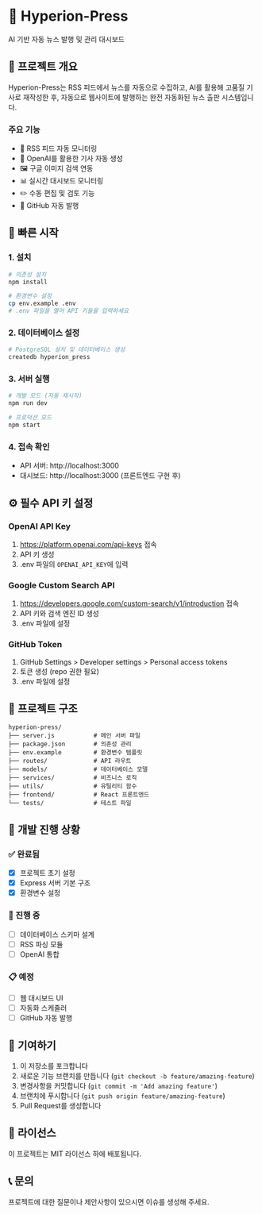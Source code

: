 # 🤖 Hyperion-Press

AI 기반 자동 뉴스 발행 및 관리 대시보드

## 🎯 프로젝트 개요

Hyperion-Press는 RSS 피드에서 뉴스를 자동으로 수집하고, AI를 활용해 고품질 기사로 재작성한 후, 자동으로 웹사이트에 발행하는 완전 자동화된 뉴스 출판 시스템입니다.

### 주요 기능
- 🔄 RSS 피드 자동 모니터링
- 🤖 OpenAI를 활용한 기사 자동 생성
- 🖼️ 구글 이미지 검색 연동
- 📊 실시간 대시보드 모니터링
- ✏️ 수동 편집 및 검토 기능
- 🚀 GitHub 자동 발행

## 🚀 빠른 시작

### 1. 설치
```bash
# 의존성 설치
npm install

# 환경변수 설정
cp env.example .env
# .env 파일을 열어 API 키들을 입력하세요
```

### 2. 데이터베이스 설정
```bash
# PostgreSQL 설치 및 데이터베이스 생성
createdb hyperion_press
```

### 3. 서버 실행
```bash
# 개발 모드 (자동 재시작)
npm run dev

# 프로덕션 모드
npm start
```

### 4. 접속 확인
- API 서버: http://localhost:3000
- 대시보드: http://localhost:3000 (프론트엔드 구현 후)

## ⚙️ 필수 API 키 설정

### OpenAI API Key
1. https://platform.openai.com/api-keys 접속
2. API 키 생성
3. .env 파일의 `OPENAI_API_KEY`에 입력

### Google Custom Search API
1. https://developers.google.com/custom-search/v1/introduction 접속
2. API 키와 검색 엔진 ID 생성
3. .env 파일에 설정

### GitHub Token
1. GitHub Settings > Developer settings > Personal access tokens
2. 토큰 생성 (repo 권한 필요)
3. .env 파일에 설정

## 📁 프로젝트 구조

```
hyperion-press/
├── server.js           # 메인 서버 파일
├── package.json        # 의존성 관리
├── env.example         # 환경변수 템플릿
├── routes/             # API 라우트
├── models/             # 데이터베이스 모델
├── services/           # 비즈니스 로직
├── utils/              # 유틸리티 함수
├── frontend/           # React 프론트엔드
└── tests/              # 테스트 파일
```

## 🔧 개발 진행 상황

### ✅ 완료됨
- [x] 프로젝트 초기 설정
- [x] Express 서버 기본 구조
- [x] 환경변수 설정

### 🚧 진행 중
- [ ] 데이터베이스 스키마 설계
- [ ] RSS 파싱 모듈
- [ ] OpenAI 통합

### 📋 예정
- [ ] 웹 대시보드 UI
- [ ] 자동화 스케줄러
- [ ] GitHub 자동 발행

## 🤝 기여하기

1. 이 저장소를 포크합니다
2. 새로운 기능 브랜치를 만듭니다 (`git checkout -b feature/amazing-feature`)
3. 변경사항을 커밋합니다 (`git commit -m 'Add amazing feature'`)
4. 브랜치에 푸시합니다 (`git push origin feature/amazing-feature`)
5. Pull Request를 생성합니다

## 📝 라이선스

이 프로젝트는 MIT 라이선스 하에 배포됩니다.

## 📞 문의

프로젝트에 대한 질문이나 제안사항이 있으시면 이슈를 생성해 주세요. 